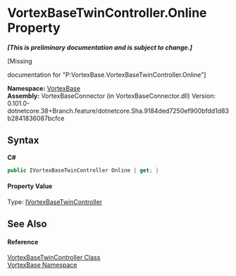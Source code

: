 # VortexBaseTwinController.Online Property 
 _**\[This is preliminary documentation and is subject to change.\]**_

\[Missing <summary> documentation for "P:VortexBase.VortexBaseTwinController.Online"\]

**Namespace:**&nbsp;<a href="N_VortexBase.md">VortexBase</a><br />**Assembly:**&nbsp;VortexBaseConnector (in VortexBaseConnector.dll) Version: 0.101.0-dotnetcore.38+Branch.feature/dotnetcore.Sha.9184ded7250ef900bfdd1d83b2841836087bcfce

## Syntax

**C#**<br />
``` C#
public IVortexBaseTwinController Online { get; }
```


#### Property Value
Type: <a href="T_VortexBase_IVortexBaseTwinController.md">IVortexBaseTwinController</a>

## See Also


#### Reference
<a href="T_VortexBase_VortexBaseTwinController.md">VortexBaseTwinController Class</a><br /><a href="N_VortexBase.md">VortexBase Namespace</a><br />